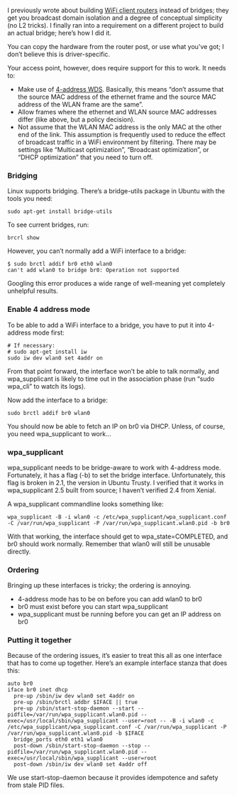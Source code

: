 <!--# set var="title" value="WiFi bridging redux" -->
<!--# set var="date" value="2016-05-17" -->

<!--# include file="include/top.html" -->

I previously wrote about building [WiFi client routers](2016-03-13-wifi-client-router-setup.html) instead of bridges; they get you broadcast domain isolation and a degree of conceptual simplicity (no L2 tricks). I finally ran into a requirement on a different project to build an actual bridge; here’s how I did it.

You can copy the hardware from the router post, or use what you’ve got; I don’t believe this is driver-specific.

Your access point, however, does require support for this to work. It needs to:

* Make use of [4-address WDS](http://madwifi-project.org/wiki/AboutWDS). Basically, this means “don’t assume that the source MAC address of the ethernet frame and the source MAC address of the WLAN frame are the same”.
* Allow frames where the ethernet and WLAN source MAC addresses differ (like above, but a policy decision).
* Not assume that the WLAN MAC address is the only MAC at the other end of the link. This assumption is frequently used to reduce the effect of broadcast traffic in a WiFi environment by filtering. There may be settings like “Multicast optimization”, “Broadcast optimization”, or “DHCP optimization” that you need to turn off.

### Bridging

Linux supports bridging. There’s a bridge-utils package in Ubuntu with the tools you need:

    sudo apt-get install bridge-utils

To see current bridges, run:

    brcrl show

However, you can’t normally add a WiFi interface to a bridge:

    $ sudo brctl addif br0 eth0 wlan0
    can't add wlan0 to bridge br0: Operation not supported

Googling this error produces a wide range of well-meaning yet completely unhelpful results.

### Enable 4 address mode

To be able to add a WiFi interface to a bridge, you have to put it into 4-address mode first:

    # If necessary:
    # sudo apt-get install iw
    sudo iw dev wlan0 set 4addr on

From that point forward, the interface won’t be able to talk normally, and wpa\_supplicant is likely to time out in the association phase (run “sudo wpa\_cli” to watch its logs).

Now add the interface to a bridge:

    sudo brctl addif br0 wlan0

You should now be able to fetch an IP on br0 via DHCP. Unless, of course, you need wpa\_supplicant to work…

### wpa\_supplicant

wpa\_supplicant needs to be bridge-aware to work with 4-address mode. Fortunately, it has a flag (-b) to set the bridge interface. Unfortunately, this flag is broken in 2.1, the version in Ubuntu Trusty. I verified that it works in wpa\_supplicant 2.5 built from source; I haven’t verified 2.4 from Xenial.

A wpa\_supplicant commandline looks something like:

    wpa_supplicant -B -i wlan0 -c /etc/wpa_supplicant/wpa_supplicant.conf -C /var/run/wpa_supplicant -P /var/run/wpa_supplicant.wlan0.pid -b br0

With that working, the interface should get to wpa\_state=COMPLETED, and br0 should work normally. Remember that wlan0 will still be unusable directly.

### Ordering

Bringing up these interfaces is tricky; the ordering is annoying.

* 4-address mode has to be on before you can add wlan0 to br0
* br0 must exist before you can start wpa\_supplicant
* wpa\_supplicant must be running before you can get an IP address on br0

### Putting it together

Because of the ordering issues, it’s easier to treat this all as one interface that has to come up together. Here’s an example interface stanza that does this:

    auto br0
    iface br0 inet dhcp
      pre-up /sbin/iw dev wlan0 set 4addr on
      pre-up /sbin/brctl addbr $IFACE || true
      pre-up /sbin/start-stop-daemon --start --pidfile=/var/run/wpa_supplicant.wlan0.pid --exec=/usr/local/sbin/wpa_supplicant --user=root -- -B -i wlan0 -c /etc/wpa_supplicant/wpa_supplicant.conf -C /var/run/wpa_supplicant -P /var/run/wpa_supplicant.wlan0.pid -b $IFACE
      bridge_ports eth0 eth1 wlan0
      post-down /sbin/start-stop-daemon --stop --pidfile=/var/run/wpa_supplicant.wlan0.pid --exec=/usr/local/sbin/wpa_supplicant --user=root
      post-down /sbin/iw dev wlan0 set 4addr off

We use start-stop-daemon because it provides idempotence and safety from stale PID files.

<!--# include file="include/bottom.html" -->
